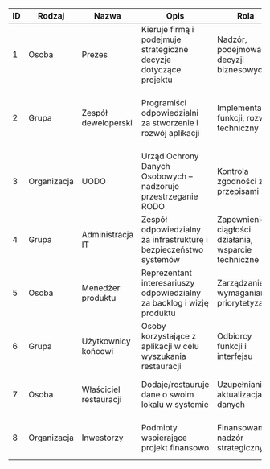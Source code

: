 
| **ID** | **Rodzaj**     | **Nazwa**             | **Opis**                                                                 | **Rola**                              | **Oczekiwania**                                                        | **Wpływ**     | **Komunikacja**                          |
|--------|----------------|------------------------|--------------------------------------------------------------------------|----------------------------------------|------------------------------------------------------------------------|---------------|-------------------------------------------|
| 1      | Osoba          | Prezes                 | Kieruje firmą i podejmuje strategiczne decyzje dotyczące projektu        | Nadzór, podejmowanie decyzji biznesowych | Efektywna realizacja projektu, zgodność z celami firmy                 | Wysoki        | Spotkania strategiczne, raporty           |
| 2      | Grupa          | Zespół deweloperski    | Programiści odpowiedzialni za stworzenie i rozwój aplikacji             | Implementacja funkcji, rozwój techniczny | Jasne wymagania, realistyczne terminy, dobre narzędzia pracy          | Wysoki        | Codzienne stand-upy, Slack, repozytorium  |
| 3      | Organizacja    | UODO                   | Urząd Ochrony Danych Osobowych – nadzoruje przestrzeganie RODO          | Kontrola zgodności z przepisami         | Ochrona danych użytkowników, zgodność z przepisami                     | Średni        | Dokumentacja, konsultacje prawne          |
| 4      | Grupa          | Administracja IT       | Zespół odpowiedzialny za infrastrukturę i bezpieczeństwo systemów       | Zapewnienie ciągłości działania, wsparcie techniczne | Stabilność systemu, szybka reakcja na incydenty                  | Średni        | System ticketowy, spotkania okresowe      |
| 5      | Osoba          | Menedżer produktu          | Reprezentant interesariuszy odpowiedzialny za backlog i wizję produktu  | Zarządzanie wymaganiami, priorytetyzacja | Wartość dostarczana użytkownikowi, zgodność z roadmapą               | Wysoki        | Review sprintów, narzędzia do backlogu    |
| 6      | Grupa          | Użytkownicy końcowi    | Osoby korzystające z aplikacji w celu wyszukania restauracji           | Odbiorcy funkcji i interfejsu           | Intuicyjność, szybkość działania, dokładność danych                   | Wysoki        | Ankiety, testy UX, formularze feedbacku   |
| 7      | Osoba          | Właściciel restauracji | Dodaje/restauruje dane o swoim lokalu w systemie                        | Uzupełnianie i aktualizacja danych       | Widoczność na mapie, łatwość edycji danych                            | Średni        | Formularz zgłoszeń, e-mail, panel klienta |
| 8      | Organizacja    | Inwestorzy             | Podmioty wspierające projekt finansowo                                  | Finansowanie, nadzór strategiczny       | Zwrot z inwestycji, wzrost liczby użytkowników                        | Średni        | Raporty finansowe, spotkania kwartalne    |
